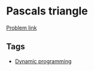 # Pascals triangle

[Problem link](https://leetcode.com/problems/pascals-triangle)

## Tags

* [Dynamic programming](/README.md#Dynamic_programming)
